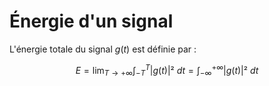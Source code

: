 # Énergie d'un signal

L'énergie totale du signal $g(t)$ est définie par :

$$E= \lim_{T \rightarrow +\infty}{\int_{-T}^{T}{|g(t)|² \ dt}} = \int_{-\infty}^{+\infty}{|g(t)|² \ dt}$$
